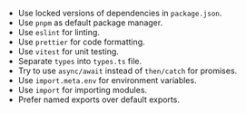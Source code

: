 - Use locked versions of dependencies in `package.json`.
- Use `pnpm` as default package manager.
- Use `eslint` for linting.
- Use `prettier` for code formatting.
- Use `vitest` for unit testing.
- Separate `types` into `types.ts` file.
- Try to use `async/await` instead of `then/catch` for promises.
- Use `import.meta.env` for environment variables.
- Use `import` for importing modules.
- Prefer named exports over default exports.
